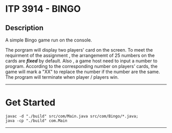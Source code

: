 # ITP 3914 - BINGO

## Description 

A simple Bingo game run on the console. 

The porgram will display two players' card on the screen. To meet the requirment of the assignment , the arrangememt of 25 numbers on the cards are ***fixed*** by default. Also , a game host need to input a number to program. According to the corresponding number on players' cards, the game will mark a "XX" to replace the number if the number are the same. The program will terminate when player / players win.


***
# Get Started

```
javac -d "./build" src/com/Main.java src/com/Bingo/*.java;
java -cp "./build" com.Main
```

***


